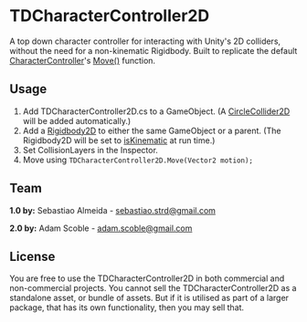 TDCharacterController2D
===========

A top down character controller for interacting with Unity's 2D colliders, without the need for a non-kinematic Rigidbody. Built to replicate the default [CharacterController](http://docs.unity3d.com/ScriptReference/CharacterController.html)'s [Move()](http://docs.unity3d.com/ScriptReference/CharacterController.Move.html) function.

Usage
-----

1. Add TDCharacterController2D.cs to a GameObject. (A [CircleCollider2D](http://docs.unity3d.com/ScriptReference/CircleCollider2D.html) will be added automatically.) 
2. Add a [Rigidbody2D](http://docs.unity3d.com/ScriptReference/Rigidbody2D.html) to either the same GameObject or a parent. (The Rigidbody2D will be set to [isKinematic](http://docs.unity3d.com/ScriptReference/Rigidbody2D-isKinematic.html) at run time.)
3. Set CollisionLayers in the Inspector. 
4. Move using `TDCharacterController2D.Move(Vector2 motion);`

Team
-----
**1.0 by:** Sebastiao Almeida - [sebastiao.strd@gmail.com](mailto:sebastiao.strd@gmail.com)

**2.0 by:** Adam Scoble - [adam.scoble@gmail.com](mailto:adam.scoble@gmail.com)

License
-----
You are free to use the TDCharacterController2D in both commercial and non-commercial projects. You cannot sell the TDCharacterController2D as a standalone asset, or bundle of assets. But if it is utilised as part of a larger package, that has its own functionality, then you may sell that.
